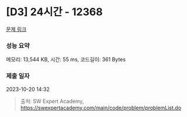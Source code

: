 # [D3] 24시간 - 12368 

[문제 링크](https://swexpertacademy.com/main/code/problem/problemDetail.do?contestProbId=AXsEBlLqedsDFARX) 

### 성능 요약

메모리: 13,544 KB, 시간: 55 ms, 코드길이: 361 Bytes

### 제출 일자

2023-10-20 14:32



> 출처: SW Expert Academy, https://swexpertacademy.com/main/code/problem/problemList.do